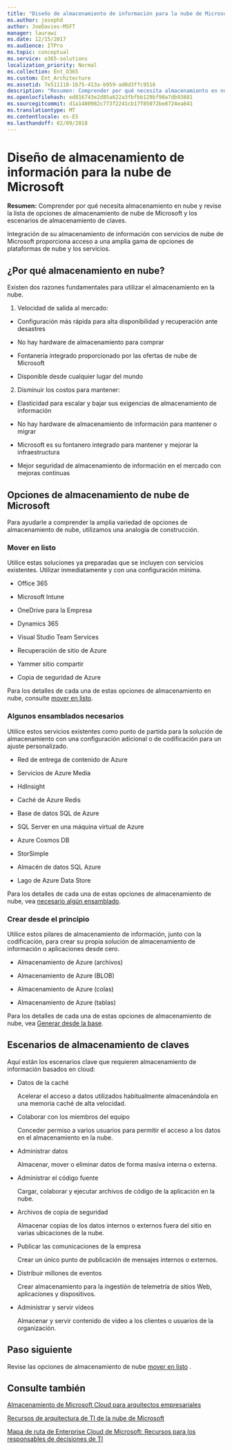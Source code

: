 ```yaml
---
title: "Diseño de almacenamiento de información para la nube de Microsoft"
ms.author: josephd
author: JoeDavies-MSFT
manager: laurawi
ms.date: 12/15/2017
ms.audience: ITPro
ms.topic: conceptual
ms.service: o365-solutions
localization_priority: Normal
ms.collection: Ent_O365
ms.custom: Ent_Architecture
ms.assetid: 7e511118-1b75-413a-b959-ad0d3ffc9516
description: "Resumen: Comprender por qué necesita almacenamiento en nube y revise la lista de opciones de almacenamiento de nube de Microsoft y los escenarios de almacenamiento de claves."
ms.openlocfilehash: ed816743e2d85a622a3fbfbb129bf90a7db93881
ms.sourcegitcommit: d1a1480982c773f2241cb17f85072be8724ea841
ms.translationtype: MT
ms.contentlocale: es-ES
ms.lasthandoff: 02/09/2018
---
```

# <a name="designing-storage-for-the-microsoft-cloud"></a>Diseño de almacenamiento de información para la nube de Microsoft

 **Resumen:** Comprender por qué necesita almacenamiento en nube y revise la lista de opciones de almacenamiento de nube de Microsoft y los escenarios de almacenamiento de claves.
  
Integración de su almacenamiento de información con servicios de nube de Microsoft proporciona acceso a una amplia gama de opciones de plataformas de nube y los servicios.
  
## <a name="why-cloud-storage"></a>¿Por qué almacenamiento en nube?

Existen dos razones fundamentales para utilizar el almacenamiento en la nube.
  
1. Velocidad de salida al mercado:
    
  - Configuración más rápida para alta disponibilidad y recuperación ante desastres
    
  - No hay hardware de almacenamiento para comprar
    
  - Fontanería integrado proporcionado por las ofertas de nube de Microsoft
    
  - Disponible desde cualquier lugar del mundo
    
2. Disminuir los costos para mantener:
    
  - Elasticidad para escalar y bajar sus exigencias de almacenamiento de información
    
  - No hay hardware de almacenamiento de información para mantener o migrar
    
  - Microsoft es su fontanero integrado para mantener y mejorar la infraestructura
    
  - Mejor seguridad de almacenamiento de información en el mercado con mejoras continuas
    
## <a name="microsoft-cloud-storage-options"></a>Opciones de almacenamiento de nube de Microsoft

Para ayudarle a comprender la amplia variedad de opciones de almacenamiento de nube, utilizamos una analogía de construcción.
  
### <a name="move-in-ready"></a>Mover en listo

Utilice estas soluciones ya preparadas que se incluyen con servicios existentes. Utilizar inmediatamente y con una configuración mínima.
  
- Office 365
    
- Microsoft Intune
    
- OneDrive para la Empresa
    
- Dynamics 365
    
- Visual Studio Team Services
    
- Recuperación de sitio de Azure
    
- Yammer sitio compartir
    
- Copia de seguridad de Azure
    
Para los detalles de cada una de estas opciones de almacenamiento en nube, consulte [mover en listo](move-in-ready.md).
  
### <a name="some-assembly-required"></a>Algunos ensamblados necesarios

Utilice estos servicios existentes como punto de partida para la solución de almacenamiento con una configuración adicional o de codificación para un ajuste personalizado.
  
- Red de entrega de contenido de Azure
    
- Servicios de Azure Media
    
- HdInsight
    
- Caché de Azure Redis
    
- Base de datos SQL de Azure
    
- SQL Server en una máquina virtual de Azure
    
- Azure Cosmos DB
    
- StorSimple
    
- Almacén de datos SQL Azure
    
- Lago de Azure Data Store
    
Para los detalles de cada una de estas opciones de almacenamiento de nube, vea [necesario algún ensamblado](some-assembly-required.md).
  
### <a name="build-from-the-ground-up"></a>Crear desde el principio

Utilice estos pilares de almacenamiento de información, junto con la codificación, para crear su propia solución de almacenamiento de información o aplicaciones desde cero.
  
- Almacenamiento de Azure (archivos)
    
- Almacenamiento de Azure (BLOB)
    
- Almacenamiento de Azure (colas)
    
- Almacenamiento de Azure (tablas)
    
Para los detalles de cada una de estas opciones de almacenamiento de nube, vea [Generar desde la base](build-from-the-ground-up.md).
  
## <a name="key-storage-scenarios"></a>Escenarios de almacenamiento de claves

Aquí están los escenarios clave que requieren almacenamiento de información basados en cloud:
  
- Datos de la caché
    
    Acelerar el acceso a datos utilizados habitualmente almacenándola en una memoria caché de alta velocidad.
    
- Colaborar con los miembros del equipo
    
    Conceder permiso a varios usuarios para permitir el acceso a los datos en el almacenamiento en la nube.
    
- Administrar datos
    
    Almacenar, mover o eliminar datos de forma masiva interna o externa.
    
- Administrar el código fuente
    
    Cargar, colaborar y ejecutar archivos de código de la aplicación en la nube.
    
- Archivos de copia de seguridad
    
    Almacenar copias de los datos internos o externos fuera del sitio en varias ubicaciones de la nube.
    
- Publicar las comunicaciones de la empresa
    
    Crear un único punto de publicación de mensajes internos o externos.
    
- Distribuir millones de eventos
    
    Crear almacenamiento para la ingestión de telemetría de sitios Web, aplicaciones y dispositivos.
    
- Administrar y servir vídeos
    
    Almacenar y servir contenido de vídeo a los clientes o usuarios de la organización.
    
## <a name="next-step"></a>Paso siguiente

Revise las opciones de almacenamiento de nube [mover en listo](move-in-ready.md) .
  
## <a name="see-also"></a>Consulte también

[Almacenamiento de Microsoft Cloud para arquitectos empresariales](microsoft-cloud-storage-for-enterprise-architects.md)
  
[Recursos de arquitectura de TI de la nube de Microsoft](microsoft-cloud-it-architecture-resources.md)

[Mapa de ruta de Enterprise Cloud de Microsoft: Recursos para los responsables de decisiones de TI](https://sway.com/FJ2xsyWtkJc2taRD)


